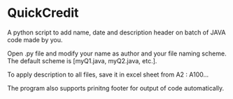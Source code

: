 # QuickCredit
A python script to add name, date and description header on batch of JAVA code made by you.

Open .py file and modify your name as author and your file naming scheme. The default scheme is \[myQ1.java, myQ2.java, etc.].

To apply description to all files, save it in excel sheet from A2 : A100...

The program also supports prinitng footer for output of code automatically.
